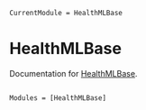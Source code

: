 ```@meta
CurrentModule = HealthMLBase
```

# HealthMLBase

Documentation for [HealthMLBase](https://github.com/JuliaHealth/HealthMLBase.jl).

```@index
```

```@autodocs
Modules = [HealthMLBase]
```
